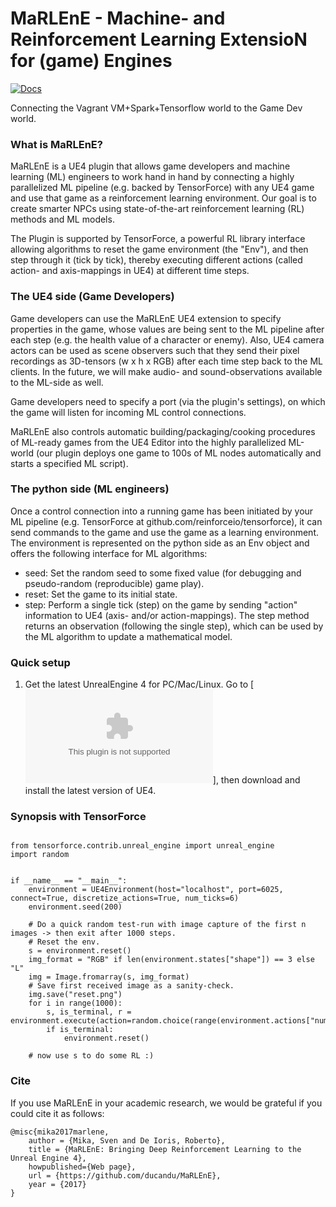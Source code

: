 MaRLEnE - Machine- and Reinforcement Learning ExtensioN for (game) Engines
==========================================================================

[![Docs](https://readthedocs.org/projects/engine2learn/badge)](http://engine2learn.readthedocs.io/en/latest/)


Connecting the Vagrant VM+Spark+Tensorflow world to the Game Dev world.

### What is MaRLEnE?
MaRLEnE is a UE4 plugin that allows game developers and machine learning (ML) engineers
to work hand in hand by connecting a highly parallelized ML pipeline (e.g. backed by TensorForce) with
any UE4 game and use that game as a reinforcement learning environment.
Our goal is to create smarter NPCs using state-of-the-art reinforcement learning (RL) methods and ML models.

The Plugin is supported by TensorForce, a powerful RL library interface allowing algorithms to reset the game
environment (the "Env"), and then step through it (tick by tick), thereby executing different actions (called action- and axis-mappings in UE4) at
different time steps.


### The UE4 side (Game Developers)
Game developers can use the MaRLEnE UE4 extension to specify properties in the game, whose values are being sent to the ML
pipeline after each step (e.g. the health value of a character or enemy). Also, UE4 camera actors can be used as scene observers
such that they send their pixel recordings as 3D-tensors (w x h x RGB) after each time step back to the ML clients.
In the future, we will make audio- and sound-observations available to the ML-side as well.

Game developers need to specify a port (via the plugin's settings), on which the game will listen for incoming ML control connections.

MaRLEnE also controls automatic building/packaging/cooking procedures of ML-ready games from the UE4 Editor into the
highly parallelized ML-world (our plugin deploys one game to 100s of ML nodes automatically and starts a specified ML script).


### The python side (ML engineers)
Once a control connection into a running game has been initiated by your ML pipeline (e.g. TensorForce at github.com/reinforceio/tensorforce),
it can send commands to the game and use the game as a learning environment.
The environment is represented on the python side as an Env object and offers the following interface for ML algorithms:

- seed: Set the random seed to some fixed value (for debugging and pseudo-random (reproducible) game play).
- reset: Set the game to its initial state.
- step: Perform a single tick (step) on the game by sending "action" information to UE4 (axis- and/or action-mappings).
The step method returns an observation (following the single step), which can be used by the ML algorithm to update a mathematical model.

### Quick setup
1) Get the latest UnrealEngine 4 for PC/Mac/Linux.
Go to [![UnrealEngine.com](unrealengine.com)], then download and install the latest version of UE4.


### Synopsis with TensorForce
```python3

from tensorforce.contrib.unreal_engine import unreal_engine
import random


if __name__ == "__main__":
    environment = UE4Environment(host="localhost", port=6025, connect=True, discretize_actions=True, num_ticks=6)
    environment.seed(200)

    # Do a quick random test-run with image capture of the first n images -> then exit after 1000 steps.
    # Reset the env.
    s = environment.reset()
    img_format = "RGB" if len(environment.states["shape"]) == 3 else "L"
    img = Image.fromarray(s, img_format)
    # Save first received image as a sanity-check.
    img.save("reset.png")
    for i in range(1000):
        s, is_terminal, r = environment.execute(action=random.choice(range(environment.actions["num_actions"])))
        if is_terminal:
            environment.reset()

    # now use s to do some RL :)
```


### Cite

If you use MaRLEnE in your academic research, we would be grateful if you could cite it as follows:

```
@misc{mika2017marlene,
    author = {Mika, Sven and De Ioris, Roberto},
    title = {MaRLEnE: Bringing Deep Reinforcement Learning to the Unreal Engine 4},
    howpublished={Web page},
    url = {https://github.com/ducandu/MaRLEnE},
    year = {2017}
}
```


